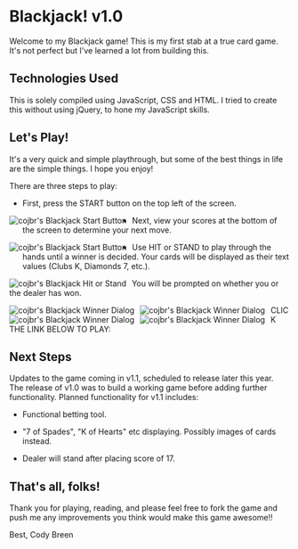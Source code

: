 # Blackjack! v1.0

Welcome to my Blackjack game! This is my first stab at a true card game. It's not perfect but I've learned a lot from building this. 

## Technologies Used

This is solely compiled using JavaScript, CSS and HTML. I tried to create this without using jQuery, to hone my JavaScript skills.


## Let's Play!

It's a very quick and simple playthrough, but some of the best things in life are the simple things. I hope you enjoy!


There are three steps to play:

- First, press the START button on the top left of the screen.

<img src="https://i.imgur.com/O5iREqJ.png"
     alt="cojbr's Blackjack Start Button"
     style="float: left; margin-right: 10px;" />


- Next, view your scores at the bottom of the screen to determine your next move.

<img src="https://i.imgur.com/bpcVDUQ.png"
     alt="cojbr's Blackjack Start Button"
     style="float: left; margin-right: 10px;" />


- Use HIT or STAND to play through the hands until a winner is decided. Your cards will be displayed as their text values (Clubs K, Diamonds 7, etc.). 

<img src="https://i.imgur.com/fgZmzZ3.png"
     alt="cojbr's Blackjack Hit or Stand"
     style="float: left; margin-right: 10px;" />


You will be prompted on whether you or the dealer has won. 

<img src="https://i.imgur.com/BIoOdzz.png"
     alt="cojbr's Blackjack Winner Dialog"
     style="float: left; margin-right: 10px;" />

<img src="https://i.imgur.com/dgoJwRe.png"
     alt="cojbr's Blackjack Winner Dialog"
     style="float: left; margin-right: 10px;" />

<img src="https://i.imgur.com/77FYD2m.png"
     alt="cojbr's Blackjack Winner Dialog"
     style="float: left; margin-right: 10px;" />

<img src="https://i.imgur.com/8UI3PeO.png"
     alt="cojbr's Blackjack Winner Dialog"
     style="float: left; margin-right: 10px;" />

CLICK THE LINK BELOW TO PLAY:

## Next Steps 

Updates to the game coming in v1.1, scheduled to release later this year. The release of v1.0 was to build a working game before adding further functionality. Planned functionality for v1.1 includes:

- Functional betting tool. 

- "7 of Spades", "K of Hearts" etc displaying. Possibly images of cards instead. 

- Dealer will stand after placing score of 17.


## That's all, folks!

Thank you for playing, reading, and please feel free to fork the game and push me any improvements you think would make this game awesome!!

Best,
Cody Breen